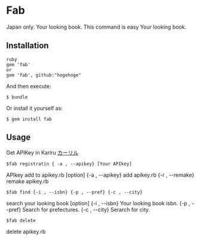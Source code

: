 # Fab

Japan only.
Your looking book.
This command is easy Your looking book.

## Installation


```
ruby
gem 'fab'
or
gem 'fab', github:"hogehoge"
```

And then execute:

    $ bundle

Or install it yourself as:

    $ gem install fab

## Usage
Get APIKey in Kariru
[カーリル](https://calil.jp/"calil")

    $fab registratin { -a , --apikey} [Your APIkey]
APIkey add to apikey.rb
[option]
{-a , --apikey} add apikey.rb
{-r , --remake} remake apikey.rb

    $fab find {-i , --isbn} {-p , --pref} {-c , --city}
search your  looking book
[option]
{-i , --isbn} Your looking book isbn.
{-p , --pref} Search for prefectures.
{-c , --city} Serarch for city.

    $fab delete 
delete apikey.rb
